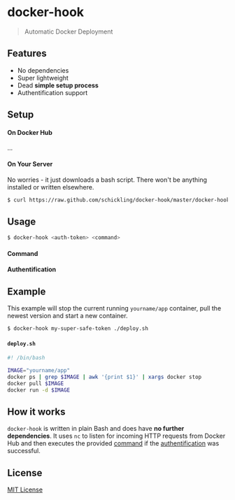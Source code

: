 # docker-hook

> Automatic Docker Deployment

## Features

* No dependencies
* Super lightweight
* Dead **simple setup process**
* Authentification support

## Setup

#### On Docker Hub

...

#### On Your Server

No worries - it just downloads a bash script. There won't be anything installed or written elsewhere.

```sh
$ curl https://raw.github.com/schickling/docker-hook/master/docker-hook > /usr/local/bin/docker-hook; chmod +x /usr/local/bin/docker-hook
```

## Usage

```sh
$ docker-hook <auth-token> <command>
```

#### Command

#### Authentification

## Example

This example will stop the current running `yourname/app` container, pull the newest version and start a new container.

```sh
$ docker-hook my-super-safe-token ./deploy.sh
```

#### `deploy.sh`

```sh
#! /bin/bash

IMAGE="yourname/app"
docker ps | grep $IMAGE | awk '{print $1}' | xargs docker stop
docker pull $IMAGE
docker run -d $IMAGE
```

## How it works

`docker-hook` is written in plain Bash and does have **no further dependencies**. It uses `nc` to listen for incoming HTTP requests from Docker Hub and then executes the provided [command](#command) if the [authentification](#authentification) was successful.

## License

[MIT License](http://opensource.org/licenses/MIT)
